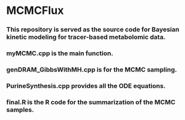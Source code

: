 # MCMCFlux
### This repository is served as the source code for Bayesian kinetic modeling for tracer-based metabolomic data.
### myMCMC.cpp is the main function.
### genDRAM_GibbsWithMH.cpp is for the MCMC sampling.
### PurineSynthesis.cpp provides all the ODE equations.
### final.R is the R code for the summarization of the MCMC samples.
